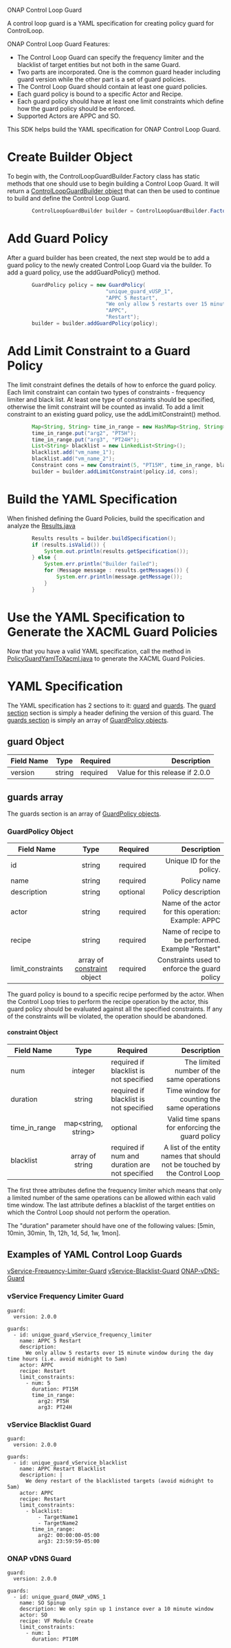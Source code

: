 ONAP Control Loop Guard

A control loop guard is a YAML specification for creating policy guard for ControlLoop.

ONAP Control Loop Guard Features:

* The Control Loop Guard can specify the frequency limiter and the blacklist of target entities but not both in the same Guard.
* Two parts are incorporated. One is the common guard header including guard version while the other part is a set of guard policies. 
* The Control Loop Guard should contain at least one guard policies.
* Each guard policy is bound to a specific Actor and Recipe.
* Each guard policy should have at least one limit constraints which define how the guard policy should be enforced.
* Supported Actors are APPC and SO. 

This SDK helps build the YAML specification for ONAP Control Loop Guard.

# Create Builder Object

To begin with, the ControlLoopGuardBuilder.Factory class has static methods that one should use to begin building a Control Loop Guard. It will return a [ControlLoopGuardBuilder object](src/main/java/org/onap/policy/controlloop/policy/guard/builder/ControlLoopGuardBuilder.java) that can then be used to continue to build and define the Control Loop Guard.

```java
		ControlLoopGuardBuilder builder = ControlLoopGuardBuilder.Factory.buildControlLoopGuard(new Guard());
```

# Add Guard Policy

After a guard builder has been created, the next step would be to add a guard policy to the newly created Control Loop Guard via the builder. To add a guard policy, use the addGuardPolicy() method.

```java
		GuardPolicy policy = new GuardPolicy(
								"unique_guard_vUSP_1", 
								"APPC 5 Restart", 
								"We only allow 5 restarts over 15 minute window during the day time hours (i.e. avoid midnight to 5am)",
								"APPC", 
								"Restart");	
		builder = builder.addGuardPolicy(policy);
```

# Add Limit Constraint to a Guard Policy

The limit constraint defines the details of how to enforce the guard policy. Each limit constraint can contain two types of constraints - frequency limiter and black list. At least one type of constraints should be specified, otherwise the limit constraint will be counted as invalid. To add a limit constraint to an existing guard policy, use the addLimitConstraint() method.

```java
		Map<String, String> time_in_range = new HashMap<String, String>();
		time_in_range.put("arg2", "PT5H");
		time_in_range.put("arg3", "PT24H");
		List<String> blacklist = new LinkedList<String>();
		blacklist.add("vm_name_1");
		blacklist.add("vm_name_2");
		Constraint cons = new Constraint(5, "PT15M", time_in_range, blacklist);
		builder = builder.addLimitConstraint(policy.id, cons);
```


# Build the YAML Specification

When finished defining the Guard Policies, build the specification and analyze the [Results.java](src/main/java/org/onap/policy/controlloop/policy/builder/Results.java)

```java
		Results results = builder.buildSpecification();
		if (results.isValid()) {
			System.out.println(results.getSpecification());
		} else {
			System.err.println("Builder failed");
			for (Message message : results.getMessages()) {
				System.err.println(message.getMessage());
			}
		}
```


# Use the YAML Specification to Generate the XACML Guard Policies

Now that you have a valid YAML specification, call the method in [PolicyGuardYamlToXacml.java](guard/src/main/java/org/onap/policy/guard/PolicyGuardYamlToXacml.java) to generate the XACML Guard Policies.


# YAML Specification

The YAML specification has 2 sections to it: [guard](#guard-object) and [guards](#guards-array). The [guard section](#guard-object) section is simply a header defining the version of this guard. The [guards section](#guards-array) is simply an array of [GuardPolicy objects](#guardpolicy-object).

## guard Object

| Field Name      | Type          | Required   | Description  |
| -------------   |:-------------:| -----------| ------------:|
| version         | string        | required   | Value for this release if 2.0.0 |


## guards array

The guards section is an array of [GuardPolicy objects](#guardpolicy-object).

### GuardPolicy Object

| Field Name      | Type          | Required   | Description  |
| -------------   |:-------------:| -----------| ------------:|
| id              | string        | required   | Unique ID for the policy. |
| name            | string        | required   | Policy name |
| description     | string        | optional   | Policy description |
| actor           | string        | required   | Name of the actor for this operation: Example: APPC |
| recipe          | string        | required   | Name of recipe to be performed. Example "Restart" |
| limit_constraints  | array of [constraint](#constraint-object) object | required | Constraints used to enforce the guard policy |

The guard policy is bound to a specific recipe performed by the actor. When the Control Loop tries to perform the recipe operation by the actor, this guard policy should be evaluated against all the specified constraints. If any of the constraints will be violated, the operation should be abandoned.

#### constraint Object

| Field Name      | Type          | Required   | Description  |
| -------------   |:-------------:| -----------| ------------:|
| num             | integer       | required if blacklist is not specified  | The limited number of the same operations |
| duration        | string        | required if blacklist is not specified  | Time window for counting the same operations |
| time_in_range   | map<string, string> | optional   | Valid time spans for enforcing the guard policy |
| blacklist       | array of string     | required if num and duration are not specified | A list of the entity names that should not be touched by the Control Loop |

The first three attributes define the frequency limiter which means that only a limited number of the same operations can be allowed within each valid time window. The last attribute defines a blacklist of the target entities on which the Control Loop should not perform the operation.
  
The "duration" parameter should have one of the following values: [5min, 10min, 30min, 1h, 12h, 1d, 5d, 1w, 1mon].

  
## Examples of YAML Control Loop Guards

[vService-Frequency-Limiter-Guard](src/test/resources/v2.0.0-guard/policy_guard_appc_restart.yaml)
[vService-Blacklist-Guard](src/test/resources/v2.0.0-guard/policy_guard_blacklist.yaml)
[ONAP-vDNS-Guard](src/test/resources/v2.0.0-guard/policy_guard_ONAP_demo_vDNS.yaml)


### vService Frequency Limiter Guard
```
guard:
  version: 2.0.0

guards:
  - id: unique_guard_vService_frequency_limiter
    name: APPC 5 Restart
    description: 
      We only allow 5 restarts over 15 minute window during the day time hours (i.e. avoid midnight to 5am)
    actor: APPC
    recipe: Restart
    limit_constraints:
      - num: 5
        duration: PT15M
        time_in_range:
          arg2: PT5H
          arg3: PT24H	
```


### vService Blacklist Guard
```
guard:
  version: 2.0.0

guards:
  - id: unique_guard_vService_blacklist
    name: APPC Restart Blacklist
    description: |
      We deny restart of the blacklisted targets (avoid midnight to 5am)
    actor: APPC
    recipe: Restart
    limit_constraints:
      - blacklist:
          - TargetName1
          - TargetName2
        time_in_range:
          arg2: 00:00:00-05:00
          arg3: 23:59:59-05:00
```


### ONAP vDNS Guard
```
guard:
  version: 2.0.0

guards:
  - id: unique_guard_ONAP_vDNS_1
    name: SO Spinup
    description: We only spin up 1 instance over a 10 minute window
    actor: SO
    recipe: VF Module Create
    limit_constraints:
      - num: 1
        duration: PT10M
```

